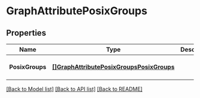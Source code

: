 # GraphAttributePosixGroups

## Properties
Name | Type | Description | Notes
------------ | ------------- | ------------- | -------------
**PosixGroups** | [**[]GraphAttributePosixGroupsPosixGroups**](GraphAttributePosixGroups_posixGroups.md) |  | [optional] [default to null]

[[Back to Model list]](../README.md#documentation-for-models) [[Back to API list]](../README.md#documentation-for-api-endpoints) [[Back to README]](../README.md)

